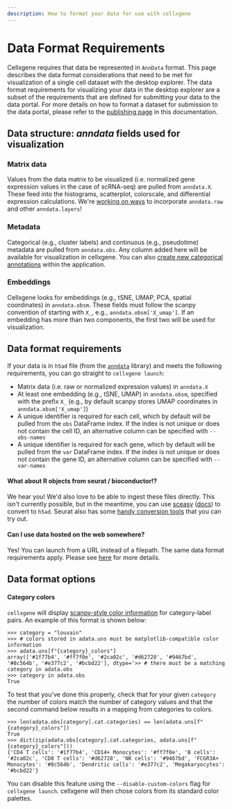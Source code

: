 ```yaml
---
description: How to format your data for use with cellxgene
---
```


# Data Format Requirements

Cellxgene requires that data be represented in `AnnData` format. This page describes the data format considerations that need to be met for visualization of a single cell dataset with the desktop explorer. The data format requirements for visualizing your data in the desktop explorer are a subset of the requirements that are defined for submitting your data to the data portal. For more details on how to format a dataset for submission to the data portal, please refer to the [publishing page](../portal/publishing.md) in this documentation.

## Data structure: _anndata_ fields used for visualization

### Matrix data

Values from the data matrix to be visualized \(i.e. normalized gene expression values in the case of scRNA-seq\) are pulled from `anndata.X`. These feed into the histograms, scatterplot, colorscale, and differential expression calculations. We're [working on ways](https://github.com/chanzuckerberg/cellxgene/issues/689) to incorporate `anndata.raw` and other `anndata.layers`!

### Metadata

Categorical \(e.g., cluster labels\) and continuous \(e.g., pseudotime\) metadata are pulled from `anndata.obs`. Any column added here will be available for visualization in cellxgene. You can also [create new categorical annotations](../explorer/annotations.md) within the application.

### Embeddings

Cellxgene looks for embeddings \(e.g., tSNE, UMAP, PCA, spatial coordinates\) in `anndata.obsm`. These fields must follow the scanpy convention of starting with `X_`, e.g., `anndata.obsm['X_umap']`. If an embedding has more than two components, the first two will be used for visualization.

## Data format requirements

If your data is in `h5ad` file \(from the [`anndata`](https://anndata.readthedocs.io/en/latest/index.html) library\) and meets the following requirements, you can go straight to `cellxgene launch`:

* Matrix data \(i.e. raw or normalized expression values\) in `anndata.X`
* At least one embedding \(e.g., tSNE, UMAP\) in `anndata.obsm`, specified with the prefix `X_` \(e.g., by default scanpy stores UMAP coordinates in `anndata.obsm['X_umap']`\)
* A unique identifier is required for each cell, which by default will be pulled from the `obs` DataFrame index. If the index is not unique or does not contain the cell ID, an alternative column can be specified with `--obs-names`
* A unique identifier is required for each gene, which by default will be pulled from the `var` DataFrame index. If the index is not unique or does not contain the gene ID, an alternative column can be specified with `--var-names`

#### What about R objects from seurat / bioconductor!?

We hear you! We'd also love to be able to ingest these files directly. This isn't currently possible, but in the meantime, you can use [sceasy](https://bioconda.github.io/recipes/r-sceasy/README.html) \([docs](https://cellgeni.readthedocs.io/en/latest/visualisations.html)\) to convert to `h5ad`. Seurat also has some [handy conversion tools](https://satijalab.org/seurat/v3.0/conversion_vignette.html) that you can try out.

#### Can I use data hosted on the web somewhere?

Yes! You can launch from a URL instead of a filepath. The same data format requirements apply. Please see [here](launch.md) for more details.

## Data format options

#### Category colors

`cellxgene` will display [scanpy-style color information](https://github.com/chanzuckerberg/cellxgene/issues/1152#issue-564361541) for category-label pairs. An example of this format is shown below:

```text
>>> category = "louvain"
>>> # colors stored in adata.uns must be matplotlib-compatible color information
>>> adata.uns[f"{category}_colors"]
array(['#1f77b4', '#ff7f0e', '#2ca02c', '#d62728', '#9467bd', '#8c564b', '#e377c2', '#bcbd22'], dtype='>> # there must be a matching category in adata.obs
>>> category in adata.obs
True
```

To test that you've done this properly, check that for your given `category` the number of colors match the number of category values and that the second command below results in a mapping from categories to colors.

```text
>>> len(adata.obs[category].cat.categories) == len(adata.uns[f"{category}_colors"])
True
>>> dict(zip(adata.obs[category].cat.categories, adata.uns[f"{category}_colors"]))
{'CD4 T cells': '#1f77b4', 'CD14+ Monocytes': '#ff7f0e', 'B cells': '#2ca02c', 'CD8 T cells': '#d62728', 'NK cells': '#9467bd', 'FCGR3A+ Monocytes': '#8c564b', 'Dendritic cells': '#e377c2', 'Megakaryocytes': '#bcbd22'}
```

You can disable this feature using the `--disable-custom-colors` flag for `cellxgene launch`. cellxgene will then chose colors from its standard color palettes.

